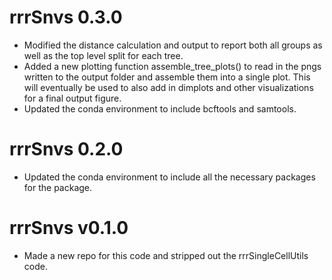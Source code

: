 # rrrSnvs 0.3.0
- Modified the distance calculation and output to report both all groups as well as the top level split for each tree.
- Added a new plotting function assemble_tree_plots() to read in the pngs written to the output folder and assemble them into a single plot. This will eventually be used to also add in dimplots and other visualizations for a final output figure.
- Updated the conda environment to include bcftools and samtools.

# rrrSnvs 0.2.0
- Updated the conda environment to include all the necessary packages for the
package.

# rrrSnvs v0.1.0
- Made a new repo for this code and stripped out the rrrSingleCellUtils code.
